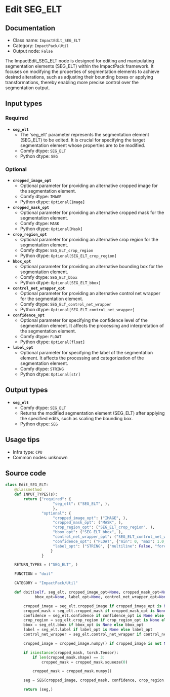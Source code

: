 # Edit SEG_ELT
## Documentation
- Class name: `ImpactEdit_SEG_ELT`
- Category: `ImpactPack/Util`
- Output node: `False`

The ImpactEdit_SEG_ELT node is designed for editing and manipulating segmentation elements (SEG_ELT) within the ImpactPack framework. It focuses on modifying the properties of segmentation elements to achieve desired alterations, such as adjusting their bounding boxes or applying transformations, thereby enabling more precise control over the segmentation output.
## Input types
### Required
- **`seg_elt`**
    - The 'seg_elt' parameter represents the segmentation element (SEG_ELT) to be edited. It is crucial for specifying the target segmentation element whose properties are to be modified.
    - Comfy dtype: `SEG_ELT`
    - Python dtype: `SEG`
### Optional
- **`cropped_image_opt`**
    - Optional parameter for providing an alternative cropped image for the segmentation element.
    - Comfy dtype: `IMAGE`
    - Python dtype: `Optional[Image]`
- **`cropped_mask_opt`**
    - Optional parameter for providing an alternative cropped mask for the segmentation element.
    - Comfy dtype: `MASK`
    - Python dtype: `Optional[Mask]`
- **`crop_region_opt`**
    - Optional parameter for providing an alternative crop region for the segmentation element.
    - Comfy dtype: `SEG_ELT_crop_region`
    - Python dtype: `Optional[SEG_ELT_crop_region]`
- **`bbox_opt`**
    - Optional parameter for providing an alternative bounding box for the segmentation element.
    - Comfy dtype: `SEG_ELT_bbox`
    - Python dtype: `Optional[SEG_ELT_bbox]`
- **`control_net_wrapper_opt`**
    - Optional parameter for providing an alternative control net wrapper for the segmentation element.
    - Comfy dtype: `SEG_ELT_control_net_wrapper`
    - Python dtype: `Optional[SEG_ELT_control_net_wrapper]`
- **`confidence_opt`**
    - Optional parameter for specifying the confidence level of the segmentation element. It affects the processing and interpretation of the segmentation element.
    - Comfy dtype: `FLOAT`
    - Python dtype: `Optional[float]`
- **`label_opt`**
    - Optional parameter for specifying the label of the segmentation element. It affects the processing and categorization of the segmentation element.
    - Comfy dtype: `STRING`
    - Python dtype: `Optional[str]`
## Output types
- **`seg_elt`**
    - Comfy dtype: `SEG_ELT`
    - Returns the modified segmentation element (SEG_ELT) after applying the specified edits, such as scaling the bounding box.
    - Python dtype: `SEG`
## Usage tips
- Infra type: `CPU`
- Common nodes: unknown


## Source code
```python
class Edit_SEG_ELT:
    @classmethod
    def INPUT_TYPES(s):
        return {"required": {
                     "seg_elt": ("SEG_ELT", ),
                     },
                "optional": {
                     "cropped_image_opt": ("IMAGE", ),
                     "cropped_mask_opt": ("MASK", ),
                     "crop_region_opt": ("SEG_ELT_crop_region", ),
                     "bbox_opt": ("SEG_ELT_bbox", ),
                     "control_net_wrapper_opt": ("SEG_ELT_control_net_wrapper", ),
                     "confidence_opt": ("FLOAT", {"min": 0, "max": 1.0, "step": 0.1, "forceInput": True}),
                     "label_opt": ("STRING", {"multiline": False, "forceInput": True}),
                    }
                }

    RETURN_TYPES = ("SEG_ELT", )

    FUNCTION = "doit"

    CATEGORY = "ImpactPack/Util"

    def doit(self, seg_elt, cropped_image_opt=None, cropped_mask_opt=None, confidence_opt=None, crop_region_opt=None,
             bbox_opt=None, label_opt=None, control_net_wrapper_opt=None):

        cropped_image = seg_elt.cropped_image if cropped_image_opt is None else cropped_image_opt
        cropped_mask = seg_elt.cropped_mask if cropped_mask_opt is None else cropped_mask_opt
        confidence = seg_elt.confidence if confidence_opt is None else confidence_opt
        crop_region = seg_elt.crop_region if crop_region_opt is None else crop_region_opt
        bbox = seg_elt.bbox if bbox_opt is None else bbox_opt
        label = seg_elt.label if label_opt is None else label_opt
        control_net_wrapper = seg_elt.control_net_wrapper if control_net_wrapper_opt is None else control_net_wrapper_opt

        cropped_image = cropped_image.numpy() if cropped_image is not None else None

        if isinstance(cropped_mask, torch.Tensor):
            if len(cropped_mask.shape) == 3:
                cropped_mask = cropped_mask.squeeze(0)

            cropped_mask = cropped_mask.numpy()

        seg = SEG(cropped_image, cropped_mask, confidence, crop_region, bbox, label, control_net_wrapper)

        return (seg,)

```
